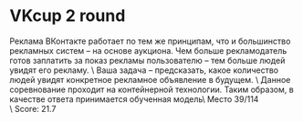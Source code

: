 # VKcup 2 round
Реклама ВКонтакте работает по тем же принципам, что и большинство рекламных систем – на основе аукциона. Чем больше рекламодатель готов заплатить за показ рекламы пользователю – тем больше людей увидят его рекламу.  \\
Ваша задача – предсказать, какое количество людей увидят конкретное рекламное объявление в будущем. \\
Данное соревнование проходит на контейнерной технологии. Таким образом, в качестве ответа принимается обученная модель\\
Место 39/114  
\\
Score: 21.7
